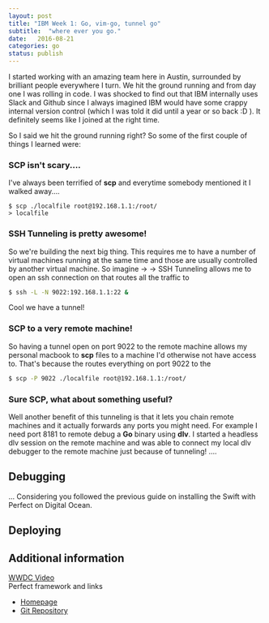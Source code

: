 ```yaml
---
layout: post
title: "IBM Week 1: Go, vim-go, tunnel go"
subtitle:  "where ever you go."
date:   2016-08-21
categories: go
status: publish
---
```


I started working with an amazing team here in Austin, surrounded by brilliant people everywhere I turn. We hit the ground
 running and from day one I was rolling in code. I was shocked to find out that IBM internally uses Slack and Github since
 I always imagined IBM would have some crappy internal version control (which I was told it did until a year or so back :D ). It
 definitely seems like I joined at the right time. 
 
So I said we hit the ground running right? So some of the first couple of things I learned were:
 
### SCP isn't scary....
I've always been terrified of **scp** and everytime somebody mentioned it I walked away....
```
$ scp ./localfile root@192.168.1.1:/root/
> localfile
```

### SSH Tunneling is pretty awesome!  
So we're building the next big thing. This requires me to have a number of virtual machines running at the same time and those are usually controlled
by another virtual machine. So imagine <My Machine> -> <Master Controller> -> <Service Node>
SSH Tunneling allows me to open an ssh connection on <Master Controller> that routes all the traffic to <Service Node> 
``` bash
$ ssh -L -N 9022:192.168.1.1:22 &
```
Cool we have a tunnel!

### SCP to a very remote machine! 
So having a tunnel open on port 9022 to the remote machine allows my personal macbook to **scp** files to a machine I'd otherwise not
 have access to. That's because the <Master Controller> routes everything on port 9022 to the <Remove Machine> 
```bash
$ scp -P 9022 ./localfile root@192.168.1.1:/root/
```

### Sure SCP, what about something useful? 
Well another benefit of this tunneling is that it lets you chain remote machines and it actually forwards any ports you might need. 
For example I need port 8181 to remote debug a **Go** binary using **dlv**. I started a headless dlv session on the remote machine
 and was able to connect my local dlv debugger to the remote machine just because of tunneling!
....

## Debugging
...
Considering you followed the previous guide on installing the Swift with Perfect on Digital Ocean. 

## Deploying  



## Additional information
[WWDC Video](https://developer.apple.com/videos/play/wwdc2016/415/)  
Perfect framework and links  
- [Homepage](http://perfect.org)  
- [Git Repository](https://github.com/PerfectlySoft/Perfect)  
